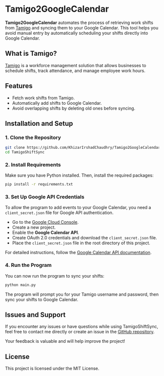 # Tamigo2GoogleCalendar

**Tamigo2GoogleCalendar** automates the process of retrieving work shifts from [Tamigo](https://www.tamigo.com) and syncing them to your Google Calendar. This tool helps you avoid manual entry by automatically scheduling your shifts directly into Google Calendar.

## What is Tamigo?

[Tamigo](https://www.tamigo.com) is a workforce management solution that allows businesses to schedule shifts, track attendance, and manage employee work hours.

## Features

- Fetch work shifts from Tamigo.
- Automatically add shifts to Google Calendar.
- Avoid overlapping shifts by deleting old ones before syncing.

## Installation and Setup

### 1. Clone the Repository

```bash
git clone https://github.com/KhizarIrshadChaudhry/Tamigo2GoogleCalendar.git
cd TamigoShiftSync
```

### 2. Install Requirements

Make sure you have Python installed. Then, install the required packages:

```bash
pip install -r requirements.txt
```

### 3. Set Up Google API Credentials

To allow the program to add events to your Google Calendar, you need a `client_secret.json` file for Google API authentication.

- Go to the [Google Cloud Console](https://console.cloud.google.com/).
- Create a new project.
- Enable the **Google Calendar API**.
- Create OAuth 2.0 credentials and download the `client_secret.json` file.
- Place the `client_secret.json` file in the root directory of this project.

For detailed instructions, follow the [Google Calendar API documentation](https://developers.google.com/calendar/quickstart/python).

### 4. Run the Program

You can now run the program to sync your shifts:

```bash
python main.py
```

The program will prompt you for your Tamigo username and password, then sync your shifts to Google Calendar.

## Issues and Support

If you encounter any issues or have questions while using TamigoShiftSync, feel free to contact me directly or create an issue in the [GitHub repository](https://github.com/KhizarIrshadChaudhry/Tamigo2GoogleCalendar/issues).

Your feedback is valuable and will help improve the project!

## License

This project is licensed under the MIT License.

